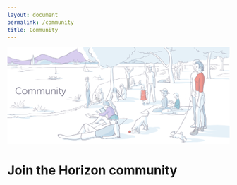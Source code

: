 ```yaml
---
layout: document
permalink: /community
title: Community
---
```


![](/images/community.png)

<h1>Join the Horizon community</h1>
